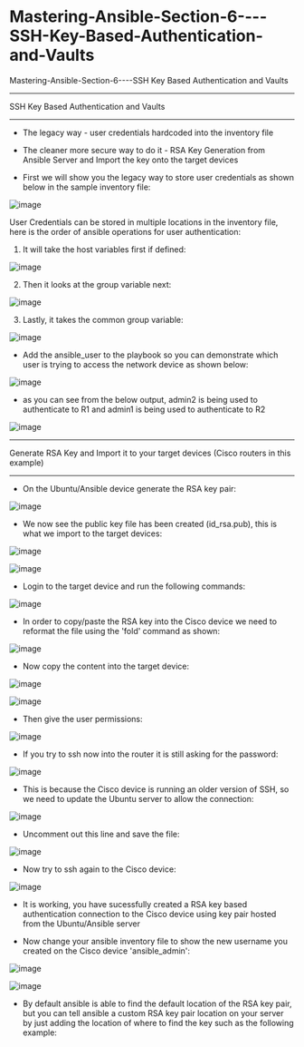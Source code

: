 # Mastering-Ansible-Section-6----SSH-Key-Based-Authentication-and-Vaults
Mastering-Ansible-Section-6----SSH Key Based Authentication and Vaults


**** 
SSH Key Based Authentication and Vaults
****

- The legacy way - user credentials hardcoded into the inventory file

- The cleaner more secure way to do it - RSA Key Generation from Ansible Server and Import the key onto the target devices



- First we will show you the legacy way to store user credentials as shown below in the sample inventory file:

![image](https://github.com/bowlercbtlabs/Mastering-Ansible-Section-6----SSH-Key-Based-Authentication-and-Vaults/assets/120626722/c4fed499-6b59-40a3-9c6c-a97747560ccc)

User Credentials can be stored in multiple locations in the inventory file, here is the order of ansible operations for user authentication:

1) It will take the host variables first if defined:

![image](https://github.com/bowlercbtlabs/Mastering-Ansible-Section-6----SSH-Key-Based-Authentication-and-Vaults/assets/120626722/25803e1e-75c0-4804-8e3e-00f2d5e5fe77)

2) Then it looks at the group variable next:

![image](https://github.com/bowlercbtlabs/Mastering-Ansible-Section-6----SSH-Key-Based-Authentication-and-Vaults/assets/120626722/8968e2da-3b04-4966-b786-b7bddc233cf7)


3) Lastly, it takes the common group variable:

![image](https://github.com/bowlercbtlabs/Mastering-Ansible-Section-6----SSH-Key-Based-Authentication-and-Vaults/assets/120626722/f53e71d2-b150-42cb-952d-daa7df3ede8d)

- Add the ansible_user to the playbook so you can demonstrate which user is trying to access the network device as shown below:

![image](https://github.com/bowlercbtlabs/Mastering-Ansible-Section-6----SSH-Key-Based-Authentication-and-Vaults/assets/120626722/14f69d6e-faef-44bf-ade6-25d71f76e20e)

- as you can see from the below output, admin2 is being used to authenticate to R1 and admin1 is being used to authenticate to R2

![image](https://github.com/bowlercbtlabs/Mastering-Ansible-Section-6----SSH-Key-Based-Authentication-and-Vaults/assets/120626722/2fffba23-39f8-42a5-8bec-ea221eb19a1f)


****
Generate RSA Key and Import it to your target devices (Cisco routers in this example) 
****

- On the Ubuntu/Ansible device generate the RSA key pair:

![image](https://github.com/bowlercbtlabs/Mastering-Ansible-Section-6----SSH-Key-Based-Authentication-and-Vaults/assets/120626722/6cb28d32-5d60-4b12-adbe-902a2d782ef8)

- We now see the public key file has been created (id_rsa.pub), this is what we import to the target devices:

![image](https://github.com/bowlercbtlabs/Mastering-Ansible-Section-6----SSH-Key-Based-Authentication-and-Vaults/assets/120626722/817f0454-9932-4340-9091-2d5c1647d22e)

![image](https://github.com/bowlercbtlabs/Mastering-Ansible-Section-6----SSH-Key-Based-Authentication-and-Vaults/assets/120626722/8e2daff3-fc70-471d-852e-449fa6d7833f)

- Login to the target device and run the following commands:

![image](https://github.com/bowlercbtlabs/Mastering-Ansible-Section-6----SSH-Key-Based-Authentication-and-Vaults/assets/120626722/f7d1cfdc-9bfe-4249-934c-7414fa80d63f)

- In order to copy/paste the RSA key into the Cisco device we need to reformat the file using the 'fold' command as shown:

![image](https://github.com/bowlercbtlabs/Mastering-Ansible-Section-6----SSH-Key-Based-Authentication-and-Vaults/assets/120626722/247d5de3-1fe6-4d3e-8524-f4eca9ab07ab)

- Now copy the content into the target device:

![image](https://github.com/bowlercbtlabs/Mastering-Ansible-Section-6----SSH-Key-Based-Authentication-and-Vaults/assets/120626722/c8418195-9d76-42ed-9fb9-1eb1298c8287)

![image](https://github.com/bowlercbtlabs/Mastering-Ansible-Section-6----SSH-Key-Based-Authentication-and-Vaults/assets/120626722/3b940c86-dc77-4b01-883f-b3dfbbdda2b7)

- Then give the user permissions:

![image](https://github.com/bowlercbtlabs/Mastering-Ansible-Section-6----SSH-Key-Based-Authentication-and-Vaults/assets/120626722/20cb60ab-d20e-4ad1-b132-49b73cf56503)

- If you try to ssh now into the router it is still asking for the password:

![image](https://github.com/bowlercbtlabs/Mastering-Ansible-Section-6----SSH-Key-Based-Authentication-and-Vaults/assets/120626722/b88f7b86-970a-4d83-b892-467f8d2e4a8e)

- This is because the Cisco device is running an older version of SSH, so we need to update the Ubuntu server to allow the connection:

![image](https://github.com/bowlercbtlabs/Mastering-Ansible-Section-6----SSH-Key-Based-Authentication-and-Vaults/assets/120626722/57c0ba29-da26-4783-a225-50043c9a9310)

- Uncomment out this line and save the file:

![image](https://github.com/bowlercbtlabs/Mastering-Ansible-Section-6----SSH-Key-Based-Authentication-and-Vaults/assets/120626722/027ebf81-248a-47d7-bf79-e18b71660c1e)

- Now try to ssh again to the Cisco device:

![image](https://github.com/bowlercbtlabs/Mastering-Ansible-Section-6----SSH-Key-Based-Authentication-and-Vaults/assets/120626722/d0d607c3-50f4-4165-a47d-9b213fff6c3b)

- It is working, you have sucessfully created a RSA key based authentication connection to the Cisco device using key pair hosted from the Ubuntu/Ansible server

- Now change your ansible inventory file to show the new username you created on the Cisco device 'ansible_admin':

![image](https://github.com/bowlercbtlabs/Mastering-Ansible-Section-6----SSH-Key-Based-Authentication-and-Vaults/assets/120626722/883e8018-a667-488a-a12e-2f2e88bbeac7)

![image](https://github.com/bowlercbtlabs/Mastering-Ansible-Section-6----SSH-Key-Based-Authentication-and-Vaults/assets/120626722/cd27f808-f3e0-4743-99b3-62afce5b87b5)

- By default ansible is able to find the default location of the RSA key pair, but you can tell ansible a custom RSA key pair location on your server by just adding the location of where to find the key such as the following example:





